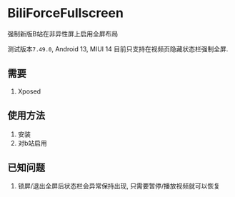 # BiliForceFullscreen
强制新版B站在非异性屏上启用全屏布局

测试版本`7.49.0`, Android 13, MIUI 14
目前只支持在视频页隐藏状态栏强制全屏.
## 需要
1. Xposed
   
## 使用方法
1. 安装
2. 对b站启用

## 已知问题
1. 锁屏/退出全屏后状态栏会异常保持出现, 只需要暂停/播放视频就可以恢复
